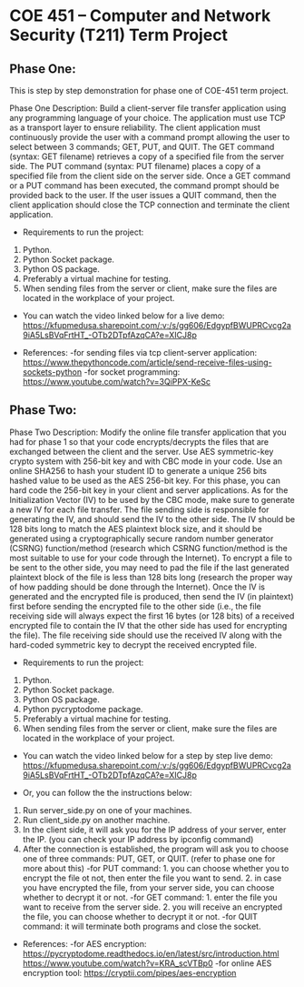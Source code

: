 # COE 451 – Computer and Network Security (T211) Term Project

## Phase One:
This is step by step demonstration for phase one of COE-451 term project.

Phase One Description:
Build a client-server file transfer application using any programming language of your choice. The
application must use TCP as a transport layer to ensure reliability. The client application must
continuously provide the user with a command prompt allowing the user to select between 3 commands;
GET, PUT, and QUIT. The GET command (syntax: GET filename) retrieves a copy of a specified file
from the server side. The PUT command (syntax: PUT filename) places a copy of a specified file from the
client side on the server side. Once a GET command or a PUT command has been executed, the command
prompt should be provided back to the user. If the user issues a QUIT command, then the client
application should close the TCP connection and terminate the client application.

* Requirements to run the project:
1. Python.
2. Python Socket package.
3. Python OS package.
4. Preferably a virtual machine for testing.
5. When sending files from the server or client, make sure the files are located in the workplace of your project.

* You can watch the video linked below for a live demo:
https://kfupmedusa.sharepoint.com/:v:/s/gg606/EdgypfBWUPRCvcg2a9iA5LsBVqFrtHT_-OTb2DTpfAzqCA?e=XICJ8p

* References:
-for sending files via tcp client-server application:
     https://www.thepythoncode.com/article/send-receive-files-using-sockets-python
-for socket programming:
     https://www.youtube.com/watch?v=3QiPPX-KeSc

## Phase Two: 

Phase Two Description:
Modify the online file transfer application that you had for phase 1 so that your code encrypts/decrypts the
files that are exchanged between the client and the server. Use AES symmetric-key crypto system with
256-bit key and with CBC mode in your code. Use an online SHA256 to hash your student ID to
generate a unique 256 bits hashed value to be used as the AES 256-bit key. For this phase, you can hard
code the 256-bit key in your client and server applications. As for the Initialization Vector (IV) to be used
by the CBC mode, make sure to generate a new IV for each file transfer. The file sending side is
responsible for generating the IV, and should send the IV to the other side. The IV should be 128 bits long
to match the AES plaintext block size, and it should be generated using a cryptographically secure
random number generator (CSRNG) function/method (research which CSRNG function/method is the
most suitable to use for your code through the Internet). To encrypt a file to be sent to the other side, you
may need to pad the file if the last generated plaintext block of the file is less than 128 bits long (research
the proper way of how padding should be done through the Internet). Once the IV is generated and the
encrypted file is produced, then send the IV (in plaintext) first before sending the encrypted file to the
other side (i.e., the file receiving side will always expect the first 16 bytes (or 128 bits) of a received
encrypted file to contain the IV that the other side has used for encrypting the file). The file receiving side
should use the received IV along with the hard-coded symmetric key to decrypt the received encrypted
file.

* Requirements to run the project:
1. Python.
2. Python Socket package.
3. Python OS package.
4. Python pycryptodome package.
5. Preferably a virtual machine for testing.
6. When sending files from the server or client, make sure the files are located in the workplace of your project.

* You can watch the video linked below for a step by step live demo:
https://kfupmedusa.sharepoint.com/:v:/s/gg606/EdgypfBWUPRCvcg2a9iA5LsBVqFrtHT_-OTb2DTpfAzqCA?e=XICJ8p

* Or, you can follow the the instructions below:
1. Run server_side.py on one of your machines.
2. Run client_side.py on another machine.
3. In the client side, it will ask you for the IP address of your server, enter the IP. (you can check your IP address by ipconfig command)
4. After the connection is established, the program will ask you to choose one of three commands: PUT, GET, or QUIT. (refer to phase one for more about this)
     -for PUT command: 
          1. you can choose whether you to encrypt the file ot not, then enter the file you want to send.
          2. in case you have encrypted the file, from your server side, you can choose whether to decrypt it or not.
     -for GET command:
          1. enter the file you want to receive from the server side.
          2. you will receive an encrypted the file, you can choose whether to decrypt it or not.
     -for QUIT command:
          it will terminate both programs and close the socket.

* References:
-for AES encryption:
     https://pycryptodome.readthedocs.io/en/latest/src/introduction.html
     https://www.youtube.com/watch?v=KRA_scVTBp0
-for online AES encryption tool:
     https://cryptii.com/pipes/aes-encryption